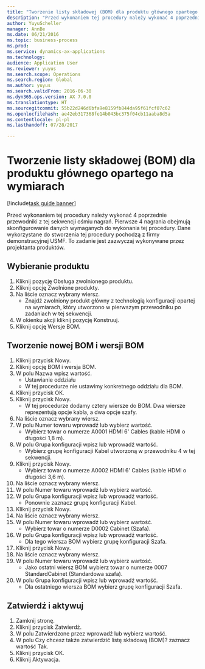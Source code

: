 ```yaml
--- 
title: "Tworzenie listy składowej (BOM) dla produktu głównego opartego na wymiarach"
description: "Przed wykonaniem tej procedury należy wykonać 4 poprzednie przewodniki z tej sekwencji ośmiu nagrań."
author: YuyuScheller
manager: AnnBe
ms.date: 06/21/2016
ms.topic: business-process
ms.prod: 
ms.service: dynamics-ax-applications
ms.technology: 
audience: Application User
ms.reviewer: yuyus
ms.search.scope: Operations
ms.search.region: Global
ms.author: yuyus
ms.search.validFrom: 2016-06-30
ms.dyn365.ops.version: AX 7.0.0
ms.translationtype: HT
ms.sourcegitcommit: 55b22d246d6bfa9e8159fb844da95f61fcf07c62
ms.openlocfilehash: ae42eb317368fe14b043bc375f04cb11aaba8d5a
ms.contentlocale: pl-pl
ms.lasthandoff: 07/28/2017

---
```

# <a name="create-a-bill-of-materials-for-a-dimension-based-product-master"></a>Tworzenie listy składowej (BOM) dla produktu głównego opartego na wymiarach

[!include[task guide banner](../../includes/task-guide-banner.md)]

Przed wykonaniem tej procedury należy wykonać 4 poprzednie przewodniki z tej sekwencji ośmiu nagrań. Pierwsze 4 nagrania obejmują skonfigurowanie danych wymaganych do wykonania tej procedury. Dane wykorzystane do stworzenia tej procedury pochodzą z firmy demonstracyjnej USMF. To zadanie jest zazwyczaj wykonywane przez projektanta produktów.


## <a name="select-the-product"></a>Wybieranie produktu
1. Kliknij pozycję Obsługa zwolnionego produktu.
2. Kliknij opcję Zwolnione produkty.
3. Na liście oznacz wybrany wiersz.
    * Znajdź zwolniony produkt główny z technologią konfiguracji opartej na wymiarach, który utworzono w pierwszym przewodniku po zadaniach w tej sekwencji.  
4. W okienku akcji kliknij pozycję Konstruuj.
5. Kliknij opcję Wersje BOM.

## <a name="create-new-bom-and-bom-version"></a>Tworzenie nowej BOM i wersji BOM
1. Kliknij przycisk Nowy.
2. Kliknij opcję BOM i wersja BOM.
3. W polu Nazwa wpisz wartość.
    * Ustawianie oddziału  
    * W tej procedurze nie ustawimy konkretnego oddziału dla BOM.  
4. Kliknij przycisk OK.
5. Kliknij przycisk Nowy.
    * W tej procedurze dodamy cztery wiersze do BOM. Dwa wiersze reprezentują opcje kabla, a dwa opcje szafy.  
6. Na liście oznacz wybrany wiersz.
7. W polu Numer towaru wprowadź lub wybierz wartość.
    * Wybierz towar o numerze A0001 HDMI 6' Cables (kable HDMI o długości 1,8 m).  
8. W polu Grupa konfiguracji wpisz lub wprowadź wartość.
    * Wybierz grupę konfiguracji Kabel utworzoną w przewodniku 4 w tej sekwencji.  
9. Kliknij przycisk Nowy.
    * Wybierz towar o numerze A0002 HDMI 6' Cables (kable HDMI o długości 3,6 m).  
10. Na liście oznacz wybrany wiersz.
11. W polu Numer towaru wprowadź lub wybierz wartość.
12. W polu Grupa konfiguracji wpisz lub wprowadź wartość.
    * Ponownie zaznacz grupę konfiguracji Kabel.  
13. Kliknij przycisk Nowy.
14. Na liście oznacz wybrany wiersz.
15. W polu Numer towaru wprowadź lub wybierz wartość.
    * Wybierz towar o numerze D0002 Cabinet (Szafa).  
16. W polu Grupa konfiguracji wpisz lub wprowadź wartość.
    * Dla tego wiersza BOM wybierz grupę konfiguracji Szafa.  
17. Kliknij przycisk Nowy.
18. Na liście oznacz wybrany wiersz.
19. W polu Numer towaru wprowadź lub wybierz wartość.
    * Jako ostatni wiersz BOM wybierz towar o numerze 0007 StandardCabinet (Standardowa szafa).  
20. W polu Grupa konfiguracji wpisz lub wprowadź wartość.
    * Dla ostatniego wiersza BOM wybierz grupę konfiguracji Szafa.  

## <a name="approve-and-activate"></a>Zatwierdź i aktywuj
1. Zamknij stronę.
2. Kliknij przycisk Zatwierdź.
3. W polu Zatwierdzone przez wprowadź lub wybierz wartość.
4. W polu Czy chcesz także zatwierdzić listę składową (BOM)? zaznacz wartość Tak.
5. Kliknij przycisk OK.
6. Kliknij Aktywacja.


